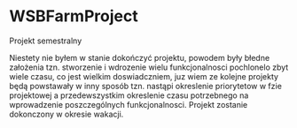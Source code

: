 # WSBFarmProject
Projekt semestralny

Niestety nie byłem w stanie dokończyć projektu, powodem były błedne założenia tzn. stworzenie i wdrozenie wielu funkcjonalnosci pochlonelo zbyt wiele czasu, co jest wielkim doswiadczniem, juz wiem ze kolejne projekty będą powstawały w inny sposób tzn. nastąpi okreslenie priorytetow w fzie projektowej a przedewszystkim okreslenie czasu potrzebnego na wprowadzenie poszczególnych funkcjonalnosci.
Projekt zostanie dokonczony w okresie wakacji.
